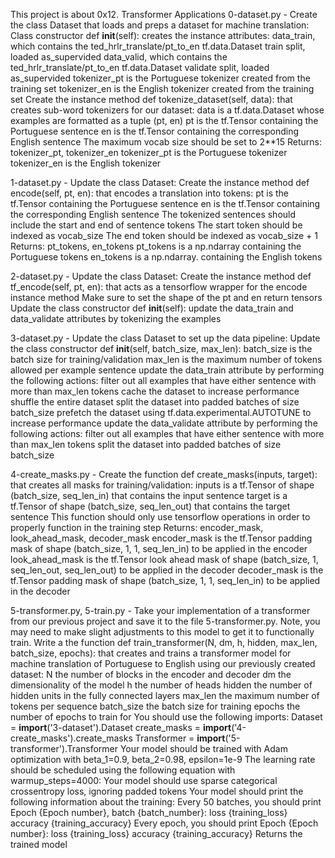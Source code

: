 This project is about 0x12. Transformer Applications
0-dataset.py - Create the class Dataset that loads and preps a dataset for machine translation:
Class constructor def __init__(self):
creates the instance attributes:
data_train, which contains the ted_hrlr_translate/pt_to_en tf.data.Dataset train split, loaded as_supervided
data_valid, which contains the ted_hrlr_translate/pt_to_en tf.data.Dataset validate split, loaded as_supervided
tokenizer_pt is the Portuguese tokenizer created from the training set
tokenizer_en is the English tokenizer created from the training set
Create the instance method def tokenize_dataset(self, data): that creates sub-word tokenizers for our dataset:
data is a tf.data.Dataset whose examples are formatted as a tuple (pt, en)
pt is the tf.Tensor containing the Portuguese sentence
en is the tf.Tensor containing the corresponding English sentence
The maximum vocab size should be set to 2**15
Returns: tokenizer_pt, tokenizer_en
tokenizer_pt is the Portuguese tokenizer
tokenizer_en is the English tokenizer

1-dataset.py - Update the class Dataset:
Create the instance method def encode(self, pt, en): that encodes a translation into tokens:
pt is the tf.Tensor containing the Portuguese sentence
en is the tf.Tensor containing the corresponding English sentence
The tokenized sentences should include the start and end of sentence tokens
The start token should be indexed as vocab_size
The end token should be indexed as vocab_size + 1
Returns: pt_tokens, en_tokens
pt_tokens is a np.ndarray containing the Portuguese tokens
en_tokens is a np.ndarray. containing the English tokens

2-dataset.py - Update the class Dataset:
Create the instance method def tf_encode(self, pt, en): that acts as a tensorflow wrapper for the encode instance method
Make sure to set the shape of the pt and en return tensors
Update the class constructor def __init__(self):
update the data_train and data_validate attributes by tokenizing the examples

3-dataset.py - Update the class Dataset to set up the data pipeline:
Update the class constructor def __init__(self, batch_size, max_len):
batch_size is the batch size for training/validation
max_len is the maximum number of tokens allowed per example sentence
update the data_train attribute by performing the following actions:
filter out all examples that have either sentence with more than max_len tokens
cache the dataset to increase performance
shuffle the entire dataset
split the dataset into padded batches of size batch_size
prefetch the dataset using tf.data.experimental.AUTOTUNE to increase performance
update the data_validate attribute by performing the following actions:
filter out all examples that have either sentence with more than max_len tokens
split the dataset into padded batches of size batch_size

4-create_masks.py - Create the function def create_masks(inputs, target): that creates all masks for training/validation:
inputs is a tf.Tensor of shape (batch_size, seq_len_in) that contains the input sentence
target is a tf.Tensor of shape (batch_size, seq_len_out) that contains the target sentence
This function should only use tensorflow operations in order to properly function in the training step
Returns: encoder_mask, look_ahead_mask, decoder_mask
encoder_mask is the tf.Tensor padding mask of shape (batch_size, 1, 1, seq_len_in) to be applied in the encoder
look_ahead_mask is the tf.Tensor look ahead mask of shape (batch_size, 1, seq_len_out, seq_len_out) to be applied in the decoder
decoder_mask is the tf.Tensor padding mask of shape (batch_size, 1, 1, seq_len_in) to be applied in the decoder

5-transformer.py, 5-train.py - Take your implementation of a transformer from our previous project and save it to the file 5-transformer.py. Note, you may need to make slight adjustments to this model to get it to functionally train.
Write a the function def train_transformer(N, dm, h, hidden, max_len, batch_size, epochs): that creates and trains a transformer model for machine translation of Portuguese to English using our previously created dataset:
N the number of blocks in the encoder and decoder
dm the dimensionality of the model
h the number of heads
hidden the number of hidden units in the fully connected layers
max_len the maximum number of tokens per sequence
batch_size the batch size for training
epochs the number of epochs to train for
You should use the following imports:
Dataset = __import__('3-dataset').Dataset
create_masks = __import__('4-create_masks').create_masks
Transformer = __import__('5-transformer').Transformer
Your model should be trained with Adam optimization with beta_1=0.9, beta_2=0.98, epsilon=1e-9
The learning rate should be scheduled using the following equation with warmup_steps=4000:
Your model should use sparse categorical crossentropy loss, ignoring padded tokens
Your model should print the following information about the training:
Every 50 batches, you should print Epoch {Epoch number}, batch {batch_number}: loss {training_loss} accuracy {training_accuracy}
Every epoch, you should print Epoch {Epoch number}: loss {training_loss} accuracy {training_accuracy}
Returns the trained model
